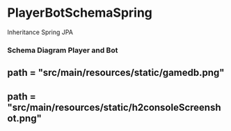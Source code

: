 # PlayerBotSchemaSpring
Inheritance Spring JPA

### Schema Diagram Player and Bot

path = "src/main/resources/static/gamedb.png"
----------------------------------------------
path = "src/main/resources/static/h2consoleScreenshot.png"
---------------------------------------------------------


